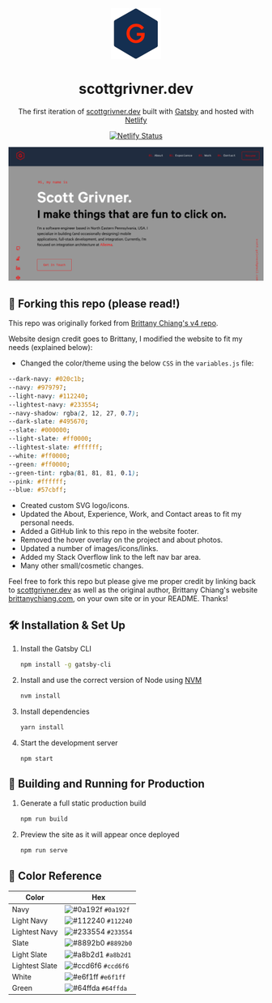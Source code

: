 <div align="center">
      <a href="https://scottgrivner.dev" target="_blank">
         <img alt="Logo" src="./src/images/logo.png" />
    </a>
</div>
<h1 align="center">
  scottgrivner.dev
</h1>
<p align="center">
  The first iteration of <a href="https://scottgrivner.dev" target="_blank">scottgrivner.dev</a> built with <a href="https://www.gatsbyjs.org/" target="_blank">Gatsby</a> and hosted with <a href="https://www.netlify.com/" target="_blank">Netlify</a>
</p>
<p align="center">
    <a href="https://app.netlify.com/sites/scottgrivner/deploys" target="_blank">
    <img src="https://api.netlify.com/api/v1/badges/2789b2bf-185c-477a-96b5-65901acb629c/deploy-status" alt="Netlify Status" />
    </a>
</p>

![demo](./src/images/demo.png)

## 🚨 Forking this repo (please read!)

This repo was originally forked from
[Brittany Chiang's v4 repo](https://github.com/bchiang7/v4).

Website design credit goes to Brittany, I modified the website to fit my needs (explained below):

- Changed the color/theme using the below `CSS` in the `variables.js` file:

```css
--dark-navy: #020c1b;
--navy: #979797;
--light-navy: #112240;
--lightest-navy: #233554;
--navy-shadow: rgba(2, 12, 27, 0.7);
--dark-slate: #495670;
--slate: #000000;
--light-slate: #ff0000;
--lightest-slate: #ffffff;
--white: #ff0000;
--green: #ff0000;
--green-tint: rgba(81, 81, 81, 0.1);
--pink: #ffffff;
--blue: #57cbff;
```

- Created custom SVG logo/icons.
- Updated the About, Experience, Work, and Contact areas to fit my personal needs.
- Added a GitHub link to this repo in the website footer.
- Removed the hover overlay on the project and about photos.
- Updated a number of images/icons/links.
- Added my Stack Overflow link to the left nav bar area.
- Many other small/cosmetic changes.

Feel free to fork this repo but please give me proper credit by linking back to [scottgrivner.dev](https://scottgrivner.dev) as well as the original author, Brittany Chiang's website [brittanychiang.com](https://brittanychiang.com), on your own site or in your README. Thanks!

## 🛠 Installation & Set Up

1. Install the Gatsby CLI

   ```sh
   npm install -g gatsby-cli
   ```

2. Install and use the correct version of Node using [NVM](https://github.com/nvm-sh/nvm)

   ```sh
   nvm install
   ```

3. Install dependencies

   ```sh
   yarn install
   ```

4. Start the development server

   ```sh
   npm start
   ```

## 🚀 Building and Running for Production

1. Generate a full static production build

   ```sh
   npm run build
   ```

1. Preview the site as it will appear once deployed

   ```sh
   npm run serve
   ```

## 🎨 Color Reference

| Color          | Hex                                                                |
| -------------- | ------------------------------------------------------------------ |
| Navy           | ![#0a192f](https://via.placeholder.com/10/0a192f?text=+) `#0a192f` |
| Light Navy     | ![#112240](https://via.placeholder.com/10/0a192f?text=+) `#112240` |
| Lightest Navy  | ![#233554](https://via.placeholder.com/10/303C55?text=+) `#233554` |
| Slate          | ![#8892b0](https://via.placeholder.com/10/8892b0?text=+) `#8892b0` |
| Light Slate    | ![#a8b2d1](https://via.placeholder.com/10/a8b2d1?text=+) `#a8b2d1` |
| Lightest Slate | ![#ccd6f6](https://via.placeholder.com/10/ccd6f6?text=+) `#ccd6f6` |
| White          | ![#e6f1ff](https://via.placeholder.com/10/e6f1ff?text=+) `#e6f1ff` |
| Green          | ![#64ffda](https://via.placeholder.com/10/64ffda?text=+) `#64ffda` |
